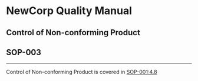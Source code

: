 # __NewCorp__ Quality Manual
## Control of Non-conforming Product
## SOP-003
-----------------------------------------------------------------------

Control of Non-conforming Product is covered in [SOP-001:4.8](SOP-001--Design_Control.md#48-control-of-non-conforming-product)

